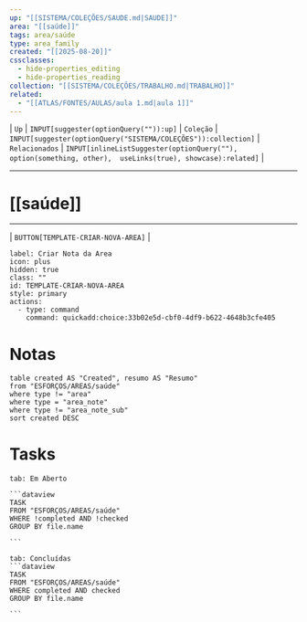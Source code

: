 ```yaml
---
up: "[[SISTEMA/COLEÇÕES/SAUDE.md|SAUDE]]"
area: "[[saúde]]"
tags: area/saúde
type: area_family
created: "[[2025-08-20]]"
cssclasses:
  - hide-properties_editing
  - hide-properties_reading
collection: "[[SISTEMA/COLEÇÕES/TRABALHO.md|TRABALHO]]"
related:
  - "[[ATLAS/FONTES/AULAS/aula 1.md|aula 1]]"
---
```

| `Up` | `INPUT[suggester(optionQuery("")):up]`    | `Coleção` | `INPUT[suggester(optionQuery("SISTEMA/COLEÇÕES")):collection]`   | `Relacionados` | `INPUT[inlineListSuggester(optionQuery(""), option(something, other),  useLinks(true), showcase):related]`  |

---
# [[saúde]] 


---

| `BUTTON[TEMPLATE-CRIAR-NOVA-AREA]` |

```meta-bind-button
label: Criar Nota da Area
icon: plus
hidden: true
class: ""
id: TEMPLATE-CRIAR-NOVA-AREA
style: primary
actions:
  - type: command
    command: quickadd:choice:33b02e5d-cbf0-4df9-b622-4648b3cfe405
```

#  Notas

```dataview
table created AS "Created", resumo AS "Resumo"
from "ESFORÇOS/AREAS/saúde"
where type != "area"
where type = "area_note"
where type != "area_note_sub"
sort created DESC
```



# Tasks  
````tabs
tab: Em Aberto

```dataview
TASK
FROM "ESFORÇOS/AREAS/saúde"
WHERE !completed AND !checked
GROUP BY file.name

```

tab: Concluídas 
```dataview
TASK
FROM "ESFORÇOS/AREAS/saúde"
WHERE completed AND checked
GROUP BY file.name

```


````



